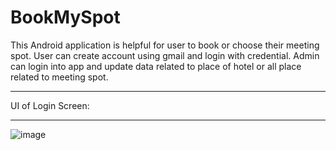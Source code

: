 # BookMySpot
This Android application is helpful for user to book or choose their meeting spot.
User can create account using gmail and login with credential.
Admin can login into app and update data related to place of hotel or all place related to meeting spot.
***
UI of Login Screen:
***
![image](https://user-images.githubusercontent.com/50528886/128637229-542440c7-53c3-4ef8-8efa-e8d12e74b988.png)

